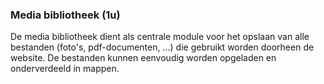 ### Media bibliotheek (1u)

De media bibliotheek dient als centrale module voor het opslaan van alle bestanden (foto's, pdf-documenten, ...) die gebruikt worden doorheen de website. De bestanden kunnen eenvoudig worden
opgeladen en onderverdeeld in mappen.